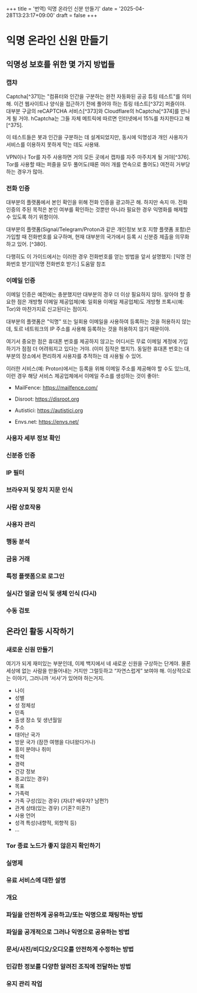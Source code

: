 +++
title = '번역) 익명 온라인 신분 만들기'
date = '2025-04-28T13:23:17+09:00'
draft = false
+++
# 익명 온라인 신원 만들기
## 익명성 보호를 위한 몇 가지 방법들 

### 캡챠
Captcha[^371]는 "컴퓨터와 인간을 구분하는 완전 자동화된 공공 튜링 테스트"를 의미해. 이건 웹사이트나 양식을 접근하기 전에 풀어야 하는 튜링 테스트[^372] 퍼즐이야. 대부분 구글의 reCAPTCHA 서비스[^373]와 Cloudflare의 hCaptcha[^374]를 만나게 될 거야. hCaptcha는 그들 자체 메트릭에 따르면 인터넷에서 15%를 차지한다고 해[^375].

이 테스트들은 봇과 인간을 구분하는 데 설계되었지만, 동시에 익명성과 개인 사용자가 서비스를 이용하지 못하게 막는 데도 사용돼.

VPN이나 Tor를 자주 사용하면 거의 모든 곳에서 캡챠를 자주 마주치게 될 거야[^376]. Tor를 사용할 때는 퍼즐을 모두 풀어도(때론 여러 개를 연속으로 풀어도) 여전히 거부당하는 경우가 많아.
### 전화 인증
대부분의 플랫폼에서 본인 확인을 위해 전화 인증을 광고하곤 해. 하지만 속지 마. 전화 인증의 주된 목적은 본인 여부를 확인하는 것뿐만 아니라 필요한 경우 익명화를 해제할 수 있도록 하기 위함이야.

대부분의 플랫폼(Signal/Telegram/Proton과 같은 개인정보 보호 지향 플랫폼 포함)은 가입할 때 전화번호를 요구하며, 현재 대부분의 국가에서 등록 시 신분증 제출을 의무화하고 있어. [^380].

다행히도 이 가이드에서는 이러한 경우 전화번호를 얻는 방법을 앞서 설명했지: [익명 전화번호 받기][익명 전화번호 받기:] 도움말 참조


### 이메일 인증
이메일 인증은 예전에는 충분했지만 대부분의 경우 더 이상 필요하지 않아. 알아야 할 중요한 점은 개방형 이메일 제공업체(예: 일회용 이메일 제공업체)도 개방형 프록시(예: Tor)와 마찬가지로 신고된다는 점이지.

대부분의 플랫폼은 "익명" 또는 일회용 이메일을 사용하여 등록하는 것을 허용하지 않는데, 토르 네트워크의 IP 주소를 사용해 등록하는 것을 허용하지 않기 때문이야.

여기서 중요한 점은 휴대폰 번호를 제공하지 않고는 어디서든 무료 이메일 계정에 가입하기가 점점 더 어려워지고 있다는 거야. (이미 짐작은 했지?). 동일한 휴대폰 번호는 대부분의 장소에서 편리하게 사용자를 추적하는 데 사용될 수 있어.

이러한 서비스(예: Proton)에서는 등록을 위해 이메일 주소를 제공해야 할 수도 있느데, 이런 경우 해당 서비스 제공업체에서 이메일 주소를 생성하는 것이 좋아!:

-   MailFence: <https://mailfence.com/>

-   Disroot: <https://disroot.org>

-   Autistici: <https://autistici.org>

-   Envs.net: <https://envs.net/>

### 사용자 세부 정보 확인
### 신분증 인증
### IP 필터
### 브라우저 및 장치 지문 인식
### 사람 상호작용
### 사용자 관리
### 행동 분석
### 금융 거래
### 특정 플랫폼으로 로그인
### 실시간 얼굴 인식 및 생체 인식 (다시)
### 수동 검토

## 온라인 활동 시작하기
### 새로운 신원 만들기
여기가 되게 재미있는 부분인데, 이제 백지에서 네 새로운 신원을 구상하는 단계야. 물론 세상에 없는 사람을 만들어내는 거지만 그럴듯하고 “자연스럽게” 보여야 해. 이상적으로는 이야기, 그러니까 ‘서사’가 있어야 하는거지.

- 나이
- 성별
- 성 정체성
- 민족
- 출생 장소 및 생년월일
- 주소
- 태어난 국가
- 방문 국가 (잠깐 여행을 다녀왔다거나)
- 흥미 분야나 취미
- 학력
- 경력
- 건강 정보
- 종교(있는 경우)
- 목표
- 가족력
- 가족 구성(있는 경우) (자녀? 배우자? 남편?)
- 관계 상태(있는 경우) (기혼? 미혼?)
- 사용 언어
- 성격 특성(내향적, 외향적 등)
- ...

### Tor 종료 노드가 좋지 않은지 확인하기
### 실명제
### 유료 서비스에 대한 설명
### 개요
### 파일을 안전하게 공유하고/또는 익명으로 채팅하는 방법
### 파일을 공개적으로 그러나 익명으로 공유하는 방법
### 문서/사진/비디오/오디오를 안전하게 수정하는 방법
### 민감한 정보를 다양한 알려진 조직에 전달하는 방법
### 유지 관리 작업